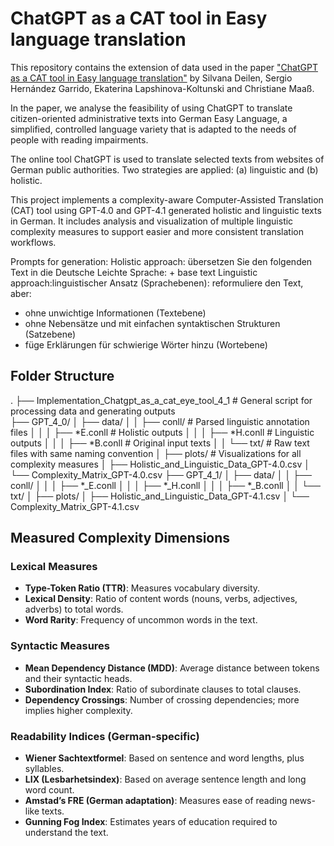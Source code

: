 
# ChatGPT as a CAT tool in Easy language translation

This repository contains the extension of data used in the paper ["ChatGPT as a CAT tool in Easy language translation"](https://arxiv.org/pdf/2308.11563) by Silvana Deilen, Sergio Hernández Garrido, Ekaterina Lapshinova-Koltunski and Christiane Maaß.

In the paper, we analyse the feasibility of using ChatGPT to translate citizen-oriented administrative texts into German Easy Language, a simplified, controlled language variety that is adapted to the needs of people with reading impairments.

The online tool ChatGPT is used to translate selected texts from websites of German public authorities. Two strategies are applied: (a) linguistic and (b) holistic.

This project implements a complexity-aware Computer-Assisted Translation (CAT) tool using GPT-4.0 and GPT-4.1 generated holistic and linguistic texts in German. It includes analysis and visualization of multiple linguistic complexity measures to support easier and more consistent translation workflows.

Prompts for generation:
Holistic approach: übersetzen Sie den folgenden Text in die Deutsche Leichte Sprache: + base text
Linguistic approach:linguistischer Ansatz (Sprachebenen): reformuliere den Text, aber:
- ohne unwichtige Informationen (Textebene)
- ohne Nebensätze und mit einfachen syntaktischen Strukturen (Satzebene)
- füge Erklärungen für schwierige Wörter hinzu (Wortebene)

## Folder Structure
.
├── Implementation_Chatgpt_as_a_cat_eye_tool_4_1  # General script for processing data and generating outputs       
├── GPT_4_0/
│   ├── data/
│   │   ├── conll/             # Parsed linguistic annotation files
│   │   │   ├── *E.conll      # Holistic outputs
│   │   │   ├── *H.conll      # Linguistic outputs
│   │   │   ├── *B.conll      # Original input texts
│   │   └── txt/               # Raw text files with same naming convention
│   ├── plots/                 # Visualizations for all complexity measures
│   ├── Holistic_and_Linguistic_Data_GPT-4.0.csv
│   └── Complexity_Matrix_GPT-4.0.csv
├── GPT_4_1/
│   ├── data/
│   │   ├── conll/
│   │   │   ├── *_E.conll
│   │   │   ├── *_H.conll
│   │   │   ├── *_B.conll
│   │   └── txt/
│   ├── plots/
│   ├── Holistic_and_Linguistic_Data_GPT-4.1.csv
│   └── Complexity_Matrix_GPT-4.1.csv



## Measured Complexity Dimensions

### Lexical Measures

* **Type-Token Ratio (TTR)**: Measures vocabulary diversity.
* **Lexical Density**: Ratio of content words (nouns, verbs, adjectives, adverbs) to total words.
* **Word Rarity**: Frequency of uncommon words in the text.

### Syntactic Measures

* **Mean Dependency Distance (MDD)**: Average distance between tokens and their syntactic heads.
* **Subordination Index**: Ratio of subordinate clauses to total clauses.
* **Dependency Crossings**: Number of crossing dependencies; more implies higher complexity.

### Readability Indices (German-specific)

* **Wiener Sachtextformel**: Based on sentence and word lengths, plus syllables.
* **LIX (Lesbarhetsindex)**: Based on average sentence length and long word count.
* **Amstad’s FRE (German adaptation)**: Measures ease of reading news-like texts.
* **Gunning Fog Index**: Estimates years of education required to understand the text.

